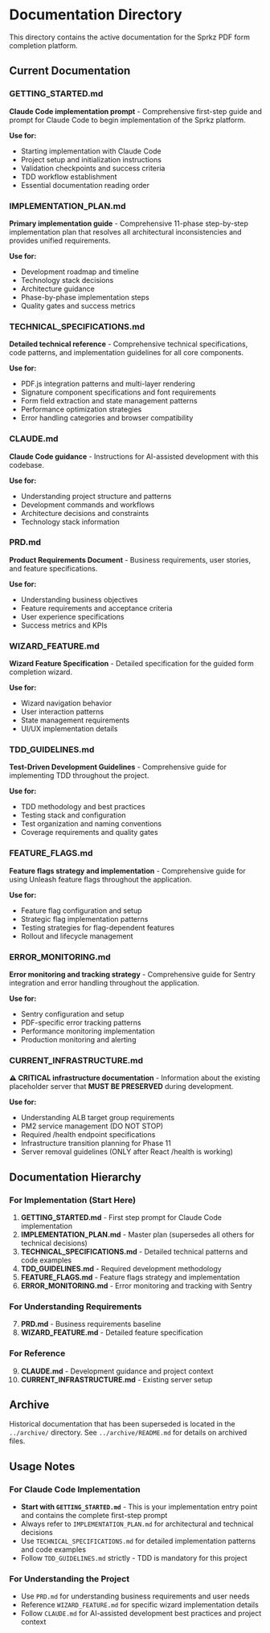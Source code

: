 # Documentation Directory

This directory contains the active documentation for the Sprkz PDF form completion platform.

## Current Documentation

### GETTING_STARTED.md
**Claude Code implementation prompt** - Comprehensive first-step guide and prompt for Claude Code to begin implementation of the Sprkz platform.

**Use for:**
- Starting implementation with Claude Code
- Project setup and initialization instructions
- Validation checkpoints and success criteria
- TDD workflow establishment
- Essential documentation reading order

### IMPLEMENTATION_PLAN.md
**Primary implementation guide** - Comprehensive 11-phase step-by-step implementation plan that resolves all architectural inconsistencies and provides unified requirements.

**Use for:**
- Development roadmap and timeline
- Technology stack decisions
- Architecture guidance
- Phase-by-phase implementation steps
- Quality gates and success metrics

### TECHNICAL_SPECIFICATIONS.md
**Detailed technical reference** - Comprehensive technical specifications, code patterns, and implementation guidelines for all core components.

**Use for:**
- PDF.js integration patterns and multi-layer rendering
- Signature component specifications and font requirements
- Form field extraction and state management patterns
- Performance optimization strategies
- Error handling categories and browser compatibility

### CLAUDE.md
**Claude Code guidance** - Instructions for AI-assisted development with this codebase.

**Use for:**
- Understanding project structure and patterns
- Development commands and workflows
- Architecture decisions and constraints
- Technology stack information

### PRD.md
**Product Requirements Document** - Business requirements, user stories, and feature specifications.

**Use for:**
- Understanding business objectives
- Feature requirements and acceptance criteria
- User experience specifications
- Success metrics and KPIs

### WIZARD_FEATURE.md
**Wizard Feature Specification** - Detailed specification for the guided form completion wizard.

**Use for:**
- Wizard navigation behavior
- User interaction patterns
- State management requirements
- UI/UX implementation details

### TDD_GUIDELINES.md
**Test-Driven Development Guidelines** - Comprehensive guide for implementing TDD throughout the project.

**Use for:**
- TDD methodology and best practices
- Testing stack and configuration
- Test organization and naming conventions
- Coverage requirements and quality gates

### FEATURE_FLAGS.md
**Feature flags strategy and implementation** - Comprehensive guide for using Unleash feature flags throughout the application.

**Use for:**
- Feature flag configuration and setup
- Strategic flag implementation patterns
- Testing strategies for flag-dependent features
- Rollout and lifecycle management

### ERROR_MONITORING.md
**Error monitoring and tracking strategy** - Comprehensive guide for Sentry integration and error handling throughout the application.

**Use for:**
- Sentry configuration and setup
- PDF-specific error tracking patterns
- Performance monitoring implementation
- Production monitoring and alerting

### CURRENT_INFRASTRUCTURE.md
**⚠️ CRITICAL infrastructure documentation** - Information about the existing placeholder server that **MUST BE PRESERVED** during development.

**Use for:**
- Understanding ALB target group requirements  
- PM2 service management (DO NOT STOP)
- Required /health endpoint specifications
- Infrastructure transition planning for Phase 11
- Server removal guidelines (ONLY after React /health is working)

## Documentation Hierarchy

### For Implementation (Start Here)
1. **GETTING_STARTED.md** - First step prompt for Claude Code implementation
2. **IMPLEMENTATION_PLAN.md** - Master plan (supersedes all others for technical decisions)
3. **TECHNICAL_SPECIFICATIONS.md** - Detailed technical patterns and code examples
4. **TDD_GUIDELINES.md** - Required development methodology
5. **FEATURE_FLAGS.md** - Feature flags strategy and implementation
6. **ERROR_MONITORING.md** - Error monitoring and tracking with Sentry

### For Understanding Requirements
7. **PRD.md** - Business requirements baseline
8. **WIZARD_FEATURE.md** - Detailed feature specification

### For Reference
9. **CLAUDE.md** - Development guidance and project context
10. **CURRENT_INFRASTRUCTURE.md** - Existing server setup

## Archive

Historical documentation that has been superseded is located in the `../archive/` directory. See `../archive/README.md` for details on archived files.

## Usage Notes

### For Claude Code Implementation
- **Start with `GETTING_STARTED.md`** - This is your implementation entry point and contains the complete first-step prompt
- Always refer to `IMPLEMENTATION_PLAN.md` for architectural and technical decisions
- Use `TECHNICAL_SPECIFICATIONS.md` for detailed implementation patterns and code examples
- Follow `TDD_GUIDELINES.md` strictly - TDD is mandatory for this project

### For Understanding the Project
- Use `PRD.md` for understanding business requirements and user needs
- Reference `WIZARD_FEATURE.md` for specific wizard implementation details
- Follow `CLAUDE.md` for AI-assisted development best practices and project context